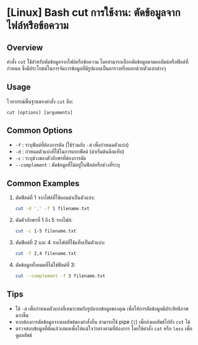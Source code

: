 # [Linux] Bash cut การใช้งาน: ตัดข้อมูลจากไฟล์หรือข้อความ

## Overview
คำสั่ง `cut` ใช้สำหรับตัดข้อมูลจากไฟล์หรือข้อความ โดยสามารถเลือกตัดข้อมูลตามคอลัมน์หรือฟิลด์ที่กำหนด ซึ่งมีประโยชน์ในการจัดการข้อมูลที่มีรูปแบบเป็นตารางหรือแยกด้วยตัวแบ่งต่างๆ

## Usage
ไวยากรณ์พื้นฐานของคำสั่ง `cut` คือ:

```
cut [options] [arguments]
```

## Common Options
- `-f` : ระบุฟิลด์ที่ต้องการตัด (ใช้ร่วมกับ `-d` เพื่อกำหนดตัวแบ่ง)
- `-d` : กำหนดตัวแบ่งที่ใช้ในการแยกฟิลด์ (ค่าเริ่มต้นคือแท็บ)
- `-c` : ระบุช่วงของตัวอักษรที่ต้องการตัด
- `--complement` : ตัดข้อมูลที่ไม่อยู่ในฟิลด์หรือช่วงที่ระบุ

## Common Examples
1. ตัดฟิลด์ที่ 1 จากไฟล์ที่ใช้คอมม่าเป็นตัวแบ่ง:
   ```bash
   cut -d ',' -f 1 filename.txt
   ```

2. ตัดตัวอักษรที่ 1 ถึง 5 จากไฟล์:
   ```bash
   cut -c 1-5 filename.txt
   ```

3. ตัดฟิลด์ที่ 2 และ 4 จากไฟล์ที่ใช้แท็บเป็นตัวแบ่ง:
   ```bash
   cut -f 2,4 filename.txt
   ```

4. ตัดข้อมูลทั้งหมดที่ไม่ใช่ฟิลด์ที่ 3:
   ```bash
   cut --complement -f 3 filename.txt
   ```

## Tips
- ใช้ `-d` เพื่อกำหนดตัวแบ่งที่เหมาะสมกับรูปแบบข้อมูลของคุณ เพื่อให้การตัดข้อมูลมีประสิทธิภาพมากขึ้น
- หากต้องการตัดข้อมูลจากผลลัพธ์ของคำสั่งอื่น สามารถใช้ pipe (`|`) เพื่อส่งผลลัพธ์ไปยัง `cut` ได้
- ตรวจสอบข้อมูลที่ตัดแล้วเสมอเพื่อให้แน่ใจว่าตรงตามที่ต้องการ โดยใช้คำสั่ง `cat` หรือ `less` เพื่อดูผลลัพธ์